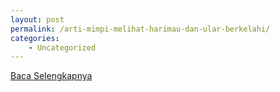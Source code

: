 ```yaml
---
layout: post
permalink: /arti-mimpi-melihat-harimau-dan-ular-berkelahi/
categories:
    - Uncategorized
---
```


[Baca Selengkapnya](/06)